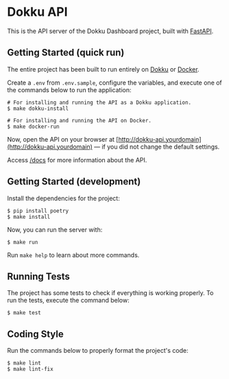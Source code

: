 # Dokku API
This is the API server of the Dokku Dashboard project, built with [FastAPI](https://fastapi.tiangolo.com/).

## Getting Started (quick run)
The entire project has been built to run entirely on [Dokku](https://dokku.com/) or [Docker](https://www.docker.com/).

Create a `.env` from `.env.sample`, configure the variables, and execute one of the commands below to run the application:
```
# For installing and running the API as a Dokku application.
$ make dokku-install

# For installing and running the API on Docker.
$ make docker-run
```
Now, open the API on your browser at [http://dokku-api.yourdomain](http://dokku-api.yourdomain) — if you did not change the default settings.

Access [/docs](http://dokku-api.yourdomain/docs) for more information about the API.

## Getting Started (development)
Install the dependencies for the project:
```
$ pip install poetry
$ make install
```

Now, you can run the server with:
```
$ make run
```

Run `make help` to learn about more commands. 

## Running Tests
The project has some tests to check if everything is working properly. To run the tests, execute the command below:
```
$ make test
```

## Coding Style
Run the commands below to properly format the project's code:
```
$ make lint
$ make lint-fix
```
